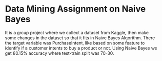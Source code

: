 # Data Mining Assignment on Naive Bayes
 It is a group project where we collect a dataset from Kaggle, then make some changes in the dataset so that it fits in Naive Bayes Algorithm. There the target variable was PurchaseIntent, like based on some feature to identify if a customer intents to buy a product or not. Using Naive Bayes we get 80.15% accuracy where test-train split was 70-30. 
